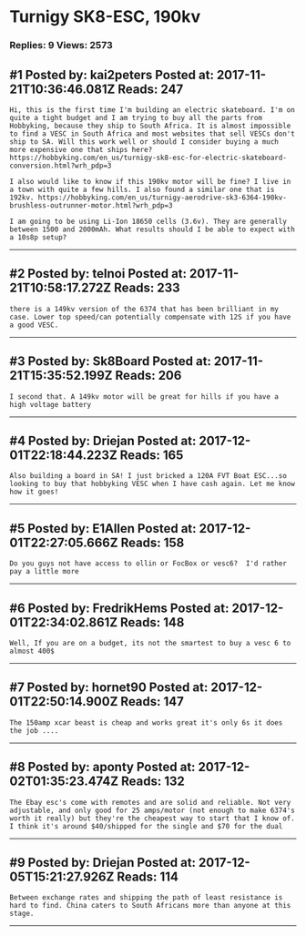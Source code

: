 # Turnigy SK8-ESC, 190kv

### Replies: 9 Views: 2573

## \#1 Posted by: kai2peters Posted at: 2017-11-21T10:36:46.081Z Reads: 247

```
Hi, this is the first time I'm building an electric skateboard. I'm on quite a tight budget and I am trying to buy all the parts from Hobbyking, because they ship to South Africa. It is almost impossible to find a VESC in South Africa and most websites that sell VESCs don't ship to SA. Will this work well or should I consider buying a much more expensive one that ships here? https://hobbyking.com/en_us/turnigy-sk8-esc-for-electric-skateboard-conversion.html?wrh_pdp=3

I also would like to know if this 190kv motor will be fine? I live in a town with quite a few hills. I also found a similar one that is 192kv. https://hobbyking.com/en_us/turnigy-aerodrive-sk3-6364-190kv-brushless-outrunner-motor.html?wrh_pdp=3

I am going to be using Li-Ion 18650 cells (3.6v). They are generally between 1500 and 2000mAh. What results should I be able to expect with a 10s8p setup?
```

---
## \#2 Posted by: telnoi Posted at: 2017-11-21T10:58:17.272Z Reads: 233

```
there is a 149kv version of the 6374 that has been brilliant in my case. Lower top speed/can potentially compensate with 12S if you have a good VESC.
```

---
## \#3 Posted by: Sk8Board Posted at: 2017-11-21T15:35:52.199Z Reads: 206

```
I second that. A 149kv motor will be great for hills if you have a high voltage battery
```

---
## \#4 Posted by: Driejan Posted at: 2017-12-01T22:18:44.223Z Reads: 165

```
Also building a board in SA! I just bricked a 120A FVT Boat ESC...so looking to buy that hobbyking VESC when I have cash again. Let me know how it goes!
```

---
## \#5 Posted by: E1Allen Posted at: 2017-12-01T22:27:05.666Z Reads: 158

```
Do you guys not have access to ollin or FocBox or vesc6?  I'd rather pay a little more
```

---
## \#6 Posted by: FredrikHems Posted at: 2017-12-01T22:34:02.861Z Reads: 148

```
Well, If you are on a budget, its not the smartest to buy a vesc 6 to almost 400$
```

---
## \#7 Posted by: hornet90 Posted at: 2017-12-01T22:50:14.900Z Reads: 147

```
The 150amp xcar beast is cheap and works great it's only 6s it does the job ....
```

---
## \#8 Posted by: aponty Posted at: 2017-12-02T01:35:23.474Z Reads: 132

```
The Ebay esc's come with remotes and are solid and reliable. Not very adjustable, and only good for 25 amps/motor (not enough to make 6374's worth it really) but they're the cheapest way to start that I know of. I think it's around $40/shipped for the single and $70 for the dual
```

---
## \#9 Posted by: Driejan Posted at: 2017-12-05T15:21:27.926Z Reads: 114

```
Between exchange rates and shipping the path of least resistance is hard to find. China caters to South Africans more than anyone at this stage.
```

---
